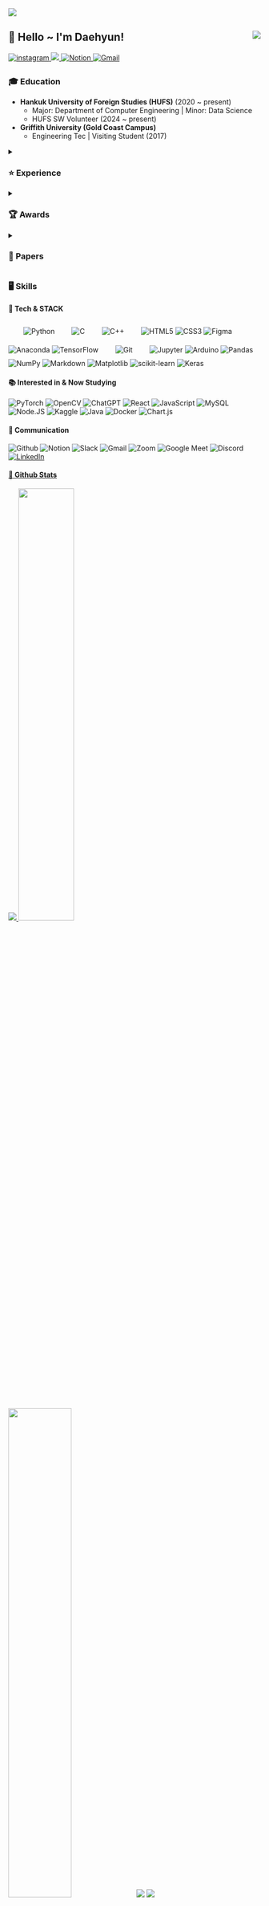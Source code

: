 <img src="https://capsule-render.vercel.app/api?type=waving&color=FCB6D0&height=200&section=header&text=Welcome%20to%20Bigbread's%20Github&animation=scaleIn&fontSize=48&fontColor=f7f5f5" />
<div align="right">
<img src="https://komarev.com/ghpvc/?username=Daehyun-Bigbread&&style=flat-square" align="right" />
</a>
  
<div align="left">
  
## 👋 Hello ~ I'm Daehyun!
<div style='float:left'>
<a href="https://www.instagram.com/developer._.bigbread" target="_blank">
<img src=https://img.shields.io/badge/instagram-%23000000.svg?&style=for-the-badge&logo=instagram&logoColor=white&color=dd2a7b alt=instagram style="margin-bottom: 5px;" />
</a>
<a href="https://www.linkedin.com/in/%EB%8C%80%ED%98%84-%EA%B9%80-b6336b291" />
<img src="https://img.shields.io/badge/linkedin-%230077B5.svg?style=for-the-badge&logo=linkedin&logoColor=white" />
<a href="https://www.notion.so/bigbread-1129/Hello-I-m-Daehyun-ad5c33377ba74550b94293fd32c7c6d9?pvs=4">
<img alt="Notion" src="https://img.shields.io/badge/Notion-%23000000.svg?style=for-the-badge&logo=notion&logoColor=white" />
<a href="bigdarkgold@gmail.com">
<img alt="Gmail" src="https://img.shields.io/badge/Gmail-D14836?style=for-the-badge&logo=gmail&logoColor=white" />
</a>

### 🎓 Education
- **Hankuk University of Foreign Studies (HUFS)** (2020 ~ present)
  - Major: Department of Computer Engineering | Minor: Data Science
  - HUFS SW Volunteer (2024 ~ present)
- **Griffith University (Gold Coast Campus)**
  - Engineering Tec | Visiting Student (2017)
<details>
  <summary><h3> ⭐ Experience</h3></summary>
  
- **Seoul Ai Hub X Modoo.Lab Participating in training** (2023.12 ~ 2024.02)
  - "Yum Yum" Service Development Team is participating in the project as an AI part
  
- **Hack Together: The Microsoft AI Chat App Hack** (2024.01)

- **SW Venture Startup Academy** (2024)

- **Google Developers Group** (2024 ~ present)
  - Member of GDG Incheon & Songdo
  
- **ICT-Advanced Engineering Society (ICT-AES)**
  - National Conference on Advanced Engineering and ICT-Convergence 2023 (NCAEIC-2023)
  
- **SW/AI University Global Talent Training Program** (2023)
  - at Nanyang Technical University (Singapore), National University of Singapore, Hanoi University of Science and Technology (Vietnam) 
  
- **Data Analysis Academy DAT(Data Analysis & Technology)** (2023)
  - Capstone project research, thesis inclusion, Predicting Actual Transaction Pieces of Top 5 Korea Apartment Brands Using ML
  
- **Team FindAlpha**
  - Deep Learning Technology Convergence Process Based on Natural Language Processing (2023)
    - with Ministry of Science and ICT & Kdata
  - Participation in the "Mapping 101 Service" development project (Academic connection)
  
- **Naver BoostCource Coaching Study 13rd, 14th (DS, AI)** (2023, 24)

- **Passion & Pioneer Academic Society of Computer Engineering PnP** (2020 ~ Present)
  - Study with AI Study Team Part Leader (2023 ~ 2024.02)
  - Participate in AI study (2020 ~ 2021)
  - Participate in Data Science Study (2021)
  
- **JRC.Lab** - Arduino & Circuit Designer, Designing Robots (2017 ~ 2018)

- **Team Insecure** (2017)
  - International Robot Olympiad (IROC)
  - The 4th Australian Robotics Challenge
  
- **Team Robotics**
  - Exclusive Manager (2017 ~ 2019)
  - KRC FLL Competition (Finals) as Team Leader (2017, 18)
  
</details>

<details>
  <summary><h3>🏆 Awards</h3></summary>

  - [Grand Award] 2024 AI/SW start-up job fair Issued by Seoul Ai Hub X Modoo.Lab (Feb. 23, 2024)
  - [Best-paper Award] Issued by National Conference on Advanced Engineering and ICT-Convergence 2023 (NCAEIC-2023), organized by ICT-AES and KSF at Hotel The One, Jeju Island, Korea Republic (Nov. 30 - Dec. 2, 2023)
  - [Capstone project research Excellent Award] Issued by HUFS Data Analysis Academy DAT, HUFS School of Economics and Business (Dec. 11, 2023)
  - [Bronze Award (4th)] Issued by International Robot Olympiad (IROC), at DDC convention center, Daejeon, Korea Republic (Aug. 5 - Aug. 6, 2017)
  - [Creative Concept Award] The 4th Australian Robotics Challenge Issued by Griffith University, Google Australia, Australia Robotics Association at Griffith University Gold Coast Campus, Brisbane, Australia (Oct. 26 - Oct. 27, 2017)
  - [Creative Award] KRC FLL Final Competition Issued by First Foundation, LEGO Foundation at KINTEX, Gyeonggi-do, Korea Republic (Jan. 26, 2019)
  - [Creative Award] KRC FLL Final Competition Issued by First Foundation, LEGO Foundation at KINTEX, Gyeonggi-do, Korea Republic (Jan. 27, 2018)

</details>

<details>
  <summary><h3>📝 Papers</h3></summary>

  - "Investing Mapping 101: Visualization of the Industry through Keywords & Sensitivity Analysis" - National Conference on Advanced Engineering and ICT-Convergence 2023 (NCAEIC-2023), organized by ICT-AES and KSF at Hotel The One, Jeju Island, Korea Republic (Nov. 30 - Dec. 2, 2023)
  - "Predicting Actual Transaction Prices of Top 5 Korea Apartment Brands Using ML" - Conference Capstone Project Presentation, organized by HUFS Data Analysis Academy DAT, HUFS School of Economics and Business (Dec. 07, 2023)

</details>

### 🖥️ Skills

#### 📑 Tech & STACK

<div sttyle='float:left'>
<img alt="Python" src="https://img.shields.io/badge/python%20-%2314354C.svg?&style=for-the-badge&logo=python&logoColor=white" style="height: auto; margin-left: 20px; margin-right: 20px; padding: 10px;"/>
</a>
<img alt="C" src="https://img.shields.io/badge/c-%2300599C.svg?style=for-the-badge&logo=c&logoColor=white" />
</a>
<img alt="C++" src="https://img.shields.io/badge/c++%20-%2300599C.svg?&style=for-the-badge&logo=c%2B%2B&ogoColor=white" style="height: auto; margin-left: 20px; margin-right: 20px; padding: 10px;"/>
</a>
<img alt="HTML5" src="https://img.shields.io/badge/html5%20-%23E34F26.svg?&style=for-the-badge&logo=html5&logoColor=white"/>
</a>
<img alt="CSS3" src="https://img.shields.io/badge/css3%20-%231572B6.svg?&style=for-the-badge&logo=css3&logoColor=white"/>
</a>
<img alt="Figma" src="https://img.shields.io/badge/figma%20-%23F24E1E.svg?&style=for-the-badge&logo=figma&logoColor=white"/>
</a>
<img alt="Anaconda" src="https://img.shields.io/badge/Anaconda-%2344A833.svg?style=for-the-badge&logo=anaconda&logoColor=white"/>
</a>
<img alt="TensorFlow" src="https://img.shields.io/badge/TensorFlow%20-%23FF6F00.svg?&style=for-the-badge&logo=TensorFlow&logoColor=white" />
</a>
<img alt="Git" src="https://img.shields.io/badge/git%20-%23F05033.svg?&style=for-the-badge&logo=git&logoColor=white" style="height: auto; margin-left: 20px; margin-right: 20px; padding: 10px;"/>
</a>
<img alt="Jupyter" src="https://img.shields.io/badge/Jupyter%20-%23F37626.svg?&style=for-the-badge&logo=Jupyter&logoColor=white" />
</a>
<img alt="Arduino" src="https://img.shields.io/badge/-Arduino-00979D?style=for-the-badge&logo=Arduino&logoColor=white"/>
</a>
<img alt="Pandas" src="https://img.shields.io/badge/pandas-%23150458.svg?style=for-the-badge&logo=pandas&logoColor=white"/>
</a>
<img alt="NumPy" src="https://img.shields.io/badge/numpy%20-%23013243.svg?&style=for-the-badge&logo=numpy&logoColor=white" />
</a>
<img alt="Markdown" src="https://img.shields.io/badge/markdown-%23000000.svg?&style=for-the-badge&logo=markdown&logoColor=white"/>
</a>
<img alt="Matplotlib" src="https://img.shields.io/badge/Matplotlib-%23ffffff.svg?style=for-the-badge&logo=Matplotlib&logoColor=black"/>
</a>
<img alt="scikit-learn" src="https://img.shields.io/badge/scikit--learn-%23F7931E.svg?style=for-the-badge&logo=scikit-learn&logoColor=white"/>
</a>
<img alt ="Keras" src="https://img.shields.io/badge/Keras-%23D00000.svg?style=for-the-badge&logo=Keras&logoColor=white"/>

#### 📚 Interested in & Now Studying

<div sttyle='float:left'>
<img alt="PyTorch" src="https://img.shields.io/badge/PyTorch%20-%23EE4C2C.svg?&style=for-the-badge&logo=PyTorch&logoColor=white" />
</a>
<img alt="OpenCV" src="https://img.shields.io/badge/opencv-%23white.svg?style=for-the-badge&logo=opencv&logoColor=white"/>
</a>
<img alt="ChatGPT" src="https://img.shields.io/badge/chatGPT-74aa9c?style=for-the-badge&logo=openai&logoColor=white"/>
</a>
<img alt="React" src="https://img.shields.io/badge/react%20-%2320232a.svg?&style=for-the-badge&logo=react&logoColor=%2361DAFB"/>
</a>
<img alt="JavaScript" src="https://img.shields.io/badge/javascript%20-%23323330.svg?&style=for-the-badge&logo=javascript&logoColor=%23F7DF1E"/>
</a>
<img alt="MySQL" src="https://img.shields.io/badge/mysql-%2300f.svg?style=for-the-badge&logo=mysql&logoColor=white" />
</a>
<img alt="Node.JS" src="https://img.shields.io/badge/node.js-6DA55F?style=for-the-badge&logo=node.js&logoColor=white" />
</a>
<img alt="Kaggle" src="https://img.shields.io/badge/Kaggle-035a7d?style=for-the-badge&logo=kaggle&logoColor=white" />
</a>
<img alt="Java" src="https://img.shields.io/badge/java-%23ED8B00.svg?style=for-the-badge&logo=openjdk&logoColor=white" />
</a>
<img alt="Docker" src="https://img.shields.io/badge/docker-%230db7ed.svg?style=for-the-badge&logo=docker&logoColor=white" />
</a>
<img alt="Chart.js" src="https://img.shields.io/badge/chart.js-F5788D.svg?style=for-the-badge&logo=chart.js&logoColor=white" />
  
#### 📢 Communication

<img alt="Github" src="https://img.shields.io/badge/GitHub-100000?style=for-the-badge&logo=github&logoColor=white" />
<img alt="Notion" src="https://img.shields.io/badge/Notion-%23000000.svg?style=for-the-badge&logo=notion&logoColor=white" />
<img alt="Slack" src="https://img.shields.io/badge/Slack-4A154B?style=for-the-badge&logo=slack&logoColor=white" />
<img alt="Gmail" src="https://img.shields.io/badge/Gmail-D14836?style=for-the-badge&logo=gmail&logoColor=white" />
<img alt="Zoom" src="https://img.shields.io/badge/Zoom-2D8CFF?style=for-the-badge&logo=zoom&logoColor=white" />
<img alt="Google Meet" src="https://img.shields.io/badge/Google%20Meet-00897B?style=for-the-badge&logo=google-meet&logoColor=white" />
<img alt="Discord" src="https://img.shields.io/badge/Discord-%235865F2.svg?style=for-the-badge&logo=discord&logoColor=white" />
<a href="https://www.linkedin.com/in/%EB%8C%80%ED%98%84-%EA%B9%80-b6336b291" target="_blank">
<img alt="LinkedIn" src="https://img.shields.io/badge/LinkedIn-0077B5?style=for-the-badge&logo=linkedin&logoColor=white" />

#### 🌱 Github Stats  
![](http://github-profile-summary-cards.vercel.app/api/cards/profile-details?username=Daehyun-Bigbread&theme=tokyonight)
<a href="s">
<img src="https://github-readme-stats.vercel.app/api?username=Daehyun-Bigbread&theme=tokyonight&show_icons=true&hide_border=true" width="47%" />
</a>
<img src="https://github-readme-streak-stats.herokuapp.com/?user=kritika-pattalam&theme=tokyonight&hide_border=true" width="50%" > 
</a>
![](http://github-profile-summary-cards.vercel.app/api/cards/repos-per-language?username=Daehyun-Bigbread&theme=tokyonight)
![](http://github-profile-summary-cards.vercel.app/api/cards/productive-time?username=Daehyun-Bigbread&theme=tokyonight&utcOffset=9)
<!--
**Daehyun-Bigbread/Daehyun-Bigbread** is a ✨ _special_ ✨ repository because its `README.md` (this file) appears on your GitHub profile.


Here are some ideas to get you started:

- 🔭 I’m currently working on ...
- 🌱 I’m currently learning ...
- 👯 I’m looking to collaborate on ...
- 🤔 I’m looking for help with ...
- 💬 Ask me about ...
- 📫 How to reach me: ...
- 😄 Pronouns: ...
- ⚡ Fun fact: ...
-->
